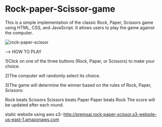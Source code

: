 # Rock-paper-Scissor-game
This is a simple implementation of the classic Rock, Paper, Scissors game using HTML, CSS, and JavaScript.
It allows users to play the game against the computer.

![rock-paper-scissor](https://github.com/premsai-noolu/Rock-paper-Scissor-game/assets/86353417/6d76a9cb-28a0-4895-9e2d-e2a447a74537)


--> HOW TO PLAY

1)Click on one of the three buttons (Rock, Paper, or Scissors) to make your choice.

2)The computer will randomly select its choice.

3)The game will determine the winner based on the rules of Rock, Paper, Scissors:

Rock beats Scissors
Scissors beats Paper
Paper beats Rock
The score will be updated after each round.

static website using aws s3:-http://premsai.rock-paper-scissor.s3-website-us-east-1.amazonaws.com


